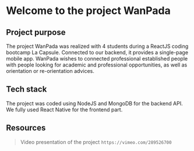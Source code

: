 # Welcome to the project WanPada


## Project purpose
The project WanPada was realized with 4 students during a ReactJS coding bootcamp La Capsule. Connected to our backend, it provides a single-page mobile app.
WanPada wishes to connected professional established people with people looking for academic and professional opportunities, as well as orientation or re-orientation advices.


## Tech stack
The project was coded using NodeJS and MongoDB for the backend API.
We fully used React Native for the frontend part.


## Resources
> Video presentation of the project
`https://vimeo.com/289526700`
